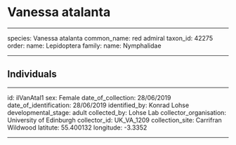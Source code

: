 # Vanessa atalanta

---
species: Vanessa atalanta
common_name: red admiral
taxon_id: 42275
order:
  name: Lepidoptera
family:
  name: Nymphalidae

---

## Individuals

---
id: ilVanAtal1
sex: Female
date_of_collection: 28/06/2019
date_of_identification: 28/06/2019
identified_by: Konrad Lohse
developmental_stage: adult
collected_by: Lohse Lab
collector_organisation: University of Edinburgh
collector_id: UK_VA_1209
collection_site: Carrifran Wildwood
latitute: 55.400132
longitude: -3.3352

---
